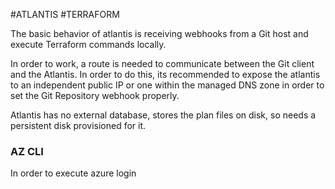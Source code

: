 #ATLANTIS #TERRAFORM 


The basic behavior of atlantis is receiving webhooks from a Git host and execute Terraform commands locally. 

In order to work, a route is needed to communicate between the Git client and the Atlantis. In order to do this, its recommended to expose the atlantis to an independent public IP or one within the managed DNS zone in order to set the Git Repository webhook properly. 


Atlantis has no external database, stores the plan files on disk, so needs a persistent disk provisioned for it. 


### AZ CLI

In order to execute azure login

